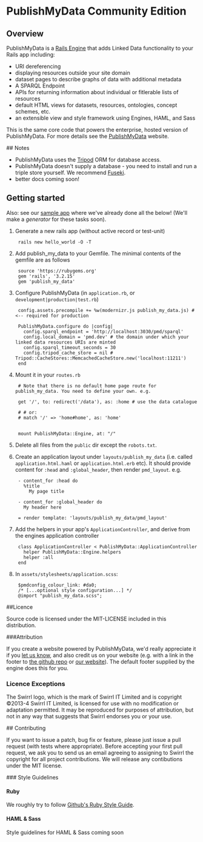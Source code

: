 # PublishMyData Community Edition

## Overview

PublishMyData is a [Rails Engine](http://guides.rubyonrails.org/engines.html) that adds Linked Data functionality to your Rails app including:

* URI dereferencing 
* displaying resources outside your site domain
* dataset pages to describe graphs of data with additional metadata
* A SPARQL Endpoint
* APIs for returning information about individual or fitlerable lists of resources
* default HTML views for datasets, resources, ontologies, concept schemes, etc.
* an extensible view and style framework using Engines, HAML, and Sass

This is the same core code that powers the enterprise, hosted version of PublishMyData. For more details see the [PublishMyData](http://publishmydata.com) website.

## Notes

- PublishMyData uses the [Tripod](http://github.com/Swirrl/tripod) ORM for database access.
- PublishMyData doesn't supply a database - you need to install and run a triple store yourself. We recommend [Fuseki](http://jena.apache.org/documentation/serving_data/index.html).
- better docs coming soon!

## Getting started

Also: see our [sample app](http://github.com/swirrl/sample_pmd) where we've already done all the below! (We'll make a _generator_ for these tasks soon).


1. Generate a new rails app (without active record or test-unit)

        rails new hello_world -O -T

2. Add publish_my_data to your Gemfile. The minimal contents of the gemfile are as follows
        
        source 'https://rubygems.org'
        gem 'rails', '3.2.15'
        gem 'publish_my_data'


3. Configure PublishMyData (in `application.rb`, or `development|production|test.rb`)

        config.assets.precompile += %w(modernizr.js publish_my_data.js) # <-- required for production

        PublishMyData.configure do |config|
          config.sparql_endpoint = 'http://localhost:3030/pmd/sparql'
          config.local_domain = 'pmd.dev' # the domain under which your linked data resources URIs are minted
          config.sparql_timeout_seconds = 30
          config.tripod_cache_store = nil # Tripod::CacheStores::MemcachedCacheStore.new('localhost:11211')
        end

4. Mount it in your `routes.rb`
      
        # Note that there is no default home page route for publish_my_data. You need to define your own. e.g.        
 
        get '/', to: redirect('/data'), as: :home # use the data catalogue

        # # or:
        # match '/' => 'home#home', as: 'home'
        

        mount PublishMyData::Engine, at: "/" 


5. Delete all files from the `public` dir except the `robots.txt`.

6. Create an application layout under `layouts/publish_my_data` (i.e. called `application.html.haml` or `application.html.erb` etc). 
   It should provide content for `:head` and `:global_header`, then render `pmd_layout`. e.g.

        - content_for :head do
          %title
            My page title

        - content_for :global_header do
          My header here

        = render template: 'layouts/publish_my_data/pmd_layout'

7. Add the helpers in your app's `ApplicationController`, and derive from the engines application controller

        class ApplicationController < PublishMyData::ApplicationController
          helper PublishMyData::Engine.helpers
          helper :all
        end

8. In `assets/stylesheets/application.scss`:

        $pmdconfig_colour_link: #da0;
        /* [...optional style configuration...] */
        @import "publish_my_data.scss";

##Licence

Source code is licensed under the MIT-LICENSE included in this distribution.

###Attribution

If you create a website powered by PublishMyData, we'd really appreciate it if you [let us know](mailto:hello@swirrl.com), and also credit us on your website (e.g. with a link in the footer to [the github repo](http://github.com/swirrl/publish_my_data) or [our website](http://www.swirrl.com/publishmydata)). The default footer supplied by the engine does this for you.

### Licence Exceptions

The Swirrl logo, which is the mark of Swirrl IT Limited and is copyright ©2013-4 Swirrl IT Limited, is licensed for use with no modification or adaptation permitted. It may be reproduced for purposes of attribution, but not in any way that suggests that Swirrl endorses you or your use.

## Contributing

If you want to issue a patch, bug fix or feature, please just issue a pull request (with tests where appropriate). Before accepting your first pull request, we ask you to send us an email agreeing to assigning to Swirrl the copyright for all project contributions. We will release any contibutions under the MIT license.

### Style Guidelines

#### Ruby

We roughly try to follow [Github's Ruby Style Guide](https://github.com/styleguide/ruby).

#### HAML & Sass

Style guidelines for HAML & Sass coming soon




